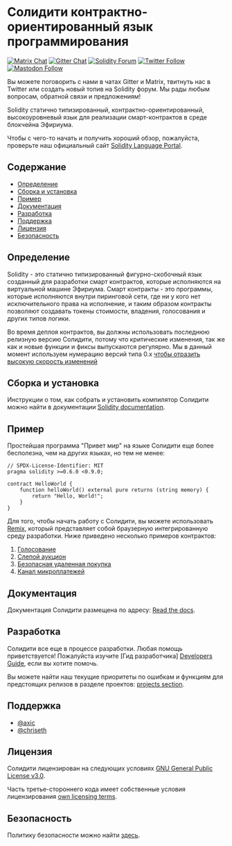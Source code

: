 # Солидити контрактно-ориентированный язык программирования

[![Matrix Chat](https://img.shields.io/badge/Matrix%20-chat-brightgreen?style=plastic&logo=matrix)](https://matrix.to/#/#ethereum_solidity:gitter.im)
[![Gitter Chat](https://img.shields.io/badge/Gitter%20-chat-brightgreen?style=plastic&logo=gitter)](https://gitter.im/ethereum/solidity)
[![Solidity Forum](https://img.shields.io/badge/Solidity_Forum%20-discuss-brightgreen?style=plastic&logo=discourse)](https://forum.soliditylang.org/)
[![Twitter Follow](https://img.shields.io/twitter/follow/solidity_lang?style=plastic&logo=twitter)](https://twitter.com/solidity_lang)
[![Mastodon Follow](https://img.shields.io/mastodon/follow/000335908?domain=https%3A%2F%2Ffosstodon.org%2F&logo=mastodon&style=plastic)](https://fosstodon.org/@solidity)

Вы можете поговорить с нами в чатах Gitter и Matrix, твитнуть нас в Twitter или создать новый топив на Solidity форум. Мы рады любым вопросам, обратной связи и предложениям! 

Solidity статично типизированный, контрактно-ориентированный, высокоуровневый язык для реализации смарт-контрактов в среде блокчейна Эфириума.

Чтобы с чего-то начать и получить хороший обзор, пожалуйста, проверьте наш официальный сайт [Solidity Language Portal](https://soliditylang.org).

## Содержание

- [Определение](#background)
- [Сборка и установка](#build-and-install)
- [Пример](#example)
- [Документация](#documentation)
- [Разработка](#development)
- [Поддержка](#maintainers)
- [Лицензия](#license)
- [Безопасность](#security)

## Определение

Solidity - это статично типизированный фигурно-скобочный язык созданный для разработки смарт контрактов, которые исполняются
на виртуальной машине Эфириума. Смарт контракты - это программы, которые исполняются внутри пиринговой сети, где ни у кого нет
исключительного права на исполнение, и таким образом контракты позволяют создавать токены стоимости, владения, голосования и других
типов логики.

Во время деплоя контрактов, вы должны использовать последнюю релизную версию Солидити, потому что критические изменения, так же как и новые функции и фиксы выпускаются регулярно. Мы в данный момент используем нумерацию версий типа 0.x [чтобы отразить высокую скорость изменений](https://semver.org/#spec-item-4)

## Сборка и установка

Инструкции о том, как собрать и установить компилятор Солидити можно найти в документации [Solidity documentation](https://docs.soliditylang.org/en/latest/installing-solidity.html#building-from-source).


## Пример

Простейшая программа "Привет мир" на языке Солидити еще более бесполезна, чем на других языках, но тем не менее:

```солидити
// SPDX-License-Identifier: MIT
pragma solidity >=0.6.0 <0.9.0;

contract HelloWorld {
    function helloWorld() external pure returns (string memory) {
        return "Hello, World!";
    }
}
```

Для того, чтобы начать работу с Солидити, вы можете использовать [Remix](https://remix.ethereum.org/), который
представляет собой браузерную интегрированную среду разработки. Ниже приведено несколько примеров контрактов:

1. [Голосование](https://docs.soliditylang.org/en/latest/solidity-by-example.html#voting)
2. [Слепой аукцион](https://docs.soliditylang.org/en/latest/solidity-by-example.html#blind-auction)
3. [Безопасная удаленная покупка](https://docs.soliditylang.org/en/latest/solidity-by-example.html#safe-remote-purchase)
4. [Канал микроплатежей](https://docs.soliditylang.org/en/latest/solidity-by-example.html#micropayment-channel)

## Документация

Документация Солидити размещена по адресу: [Read the docs](https://docs.soliditylang.org).

## Разработка

Солидити все еще в процессе разработки. Любая помощь приветствуется! 
Пожалуйста изучите [Гид разработчика] [Developers Guide](https://docs.soliditylang.org/en/latest/contributing.html),
если вы хотите помочь.

Вы можете найти наш текущие приоритеты по ошибкам и функциям для предстоящих релизов в разделе проектов: [projects section](https://github.com/ethereum/solidity/projects).

## Поддержка
* [@axic](https://github.com/axic)
* [@chriseth](https://github.com/chriseth)

## Лицензия
Солидити лицензирован на следующих условиях [GNU General Public License v3.0](LICENSE.txt).

Часть третье-стороннего кода имеет собственные условия лицензирования [own licensing terms](cmake/templates/license.h.in).

## Безопасность

Политику безопасности можно найти [здесь](SECURITY.md).
